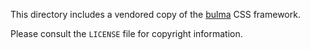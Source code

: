 This directory includes a vendored copy of the [bulma](https://github.com/jgthms/bulma) CSS framework.

Please consult the `LICENSE` file for copyright information.

